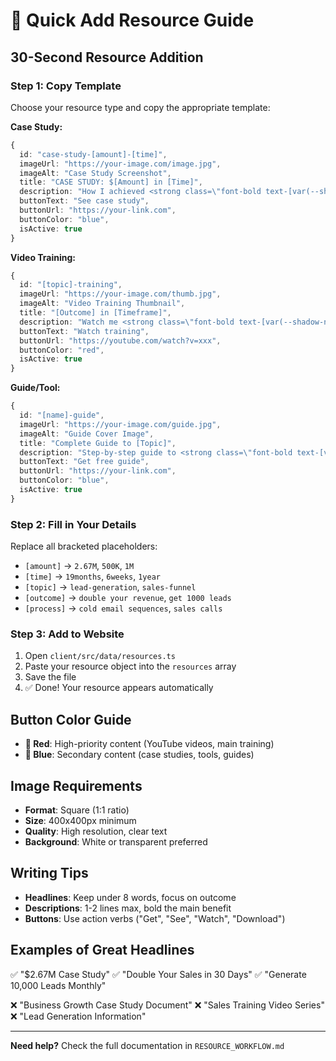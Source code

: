 # 🚀 Quick Add Resource Guide

## 30-Second Resource Addition

### Step 1: Copy Template
Choose your resource type and copy the appropriate template:

**Case Study:**
```typescript
{
  id: "case-study-[amount]-[time]",
  imageUrl: "https://your-image.com/image.jpg",
  imageAlt: "Case Study Screenshot",
  title: "CASE STUDY: $[Amount] in [Time]",
  description: "How I achieved <strong class=\"font-bold text-[var(--shadow-navy)]\">$[amount] in [timeframe]</strong>",
  buttonText: "See case study",
  buttonUrl: "https://your-link.com",
  buttonColor: "blue",
  isActive: true
}
```

**Video Training:**
```typescript
{
  id: "[topic]-training",
  imageUrl: "https://your-image.com/thumb.jpg",
  imageAlt: "Video Training Thumbnail",
  title: "[Outcome] in [Timeframe]",
  description: "Watch me <strong class=\"font-bold text-[var(--shadow-navy)]\">demonstrate [process]</strong> step-by-step",
  buttonText: "Watch training",
  buttonUrl: "https://youtube.com/watch?v=xxx",
  buttonColor: "red",
  isActive: true
}
```

**Guide/Tool:**
```typescript
{
  id: "[name]-guide",
  imageUrl: "https://your-image.com/guide.jpg",
  imageAlt: "Guide Cover Image",
  title: "Complete Guide to [Topic]",
  description: "Step-by-step guide to <strong class=\"font-bold text-[var(--shadow-navy)]\">achieve [outcome]</strong>",
  buttonText: "Get free guide",
  buttonUrl: "https://your-link.com",
  buttonColor: "blue",
  isActive: true
}
```

### Step 2: Fill in Your Details
Replace all bracketed placeholders:
- `[amount]` → `2.67M`, `500K`, `1M`
- `[time]` → `19months`, `6weeks`, `1year`
- `[topic]` → `lead-generation`, `sales-funnel`
- `[outcome]` → `double your revenue`, `get 1000 leads`
- `[process]` → `cold email sequences`, `sales calls`

### Step 3: Add to Website
1. Open `client/src/data/resources.ts`
2. Paste your resource object into the `resources` array
3. Save the file
4. ✅ Done! Your resource appears automatically

## Button Color Guide
- **🔴 Red**: High-priority content (YouTube videos, main training)
- **🔵 Blue**: Secondary content (case studies, tools, guides)

## Image Requirements
- **Format**: Square (1:1 ratio)
- **Size**: 400x400px minimum
- **Quality**: High resolution, clear text
- **Background**: White or transparent preferred

## Writing Tips
- **Headlines**: Keep under 8 words, focus on outcome
- **Descriptions**: 1-2 lines max, bold the main benefit
- **Buttons**: Use action verbs ("Get", "See", "Watch", "Download")

## Examples of Great Headlines
✅ "$2.67M Case Study"
✅ "Double Your Sales in 30 Days"
✅ "Generate 10,000 Leads Monthly"

❌ "Business Growth Case Study Document"
❌ "Sales Training Video Series"
❌ "Lead Generation Information"

---

**Need help?** Check the full documentation in `RESOURCE_WORKFLOW.md`